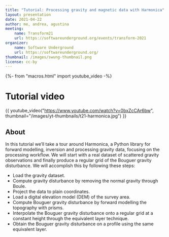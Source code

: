 ```yaml
---
title: "Tutorial: Processing gravity and magnetic data with Harmonica"
layout: presentation
date: 2021-04-22
author: me, andrea, agustina
meeting:
    name: Transform21
    url: https://softwareunderground.org/events/transform-2021
organizer:
    name: Software Underground
    url: https://softwareunderground.org/
thumbnail: /images/swung-thumbnail.png
license: cc-by
---
```

{%- from "macros.html" import youtube_video -%}


# Tutorial video

{{ youtube_video("https://www.youtube.com/watch?v=0bxZcCAr6bw", thumbnail="/images/yt-thumbnails/t21-harmonica.jpg") }}

## About

In this tutorial we’ll take a tour around Harmonica, a Python library for
forward modelling, inversion and processing gravity data, focusing on the
processing workflow. We will start with a real dataset of scattered gravity
observations and finally produce a regular grid of the Bouguer gravity
disturbance. We will accomplish this by following these steps:

* Load the gravity dataset.
* Compute gravity disturbance by removing the normal gravity through Boule.
* Project the data to plain coordinates.
* Load a digital elevation model (DEM) of the survey area.
* Compute Bouguer gravity disturbance by forward modelling the topography with prisms.
* Interpolate the Bouguer gravity disturbance onto a regular grid at a constant
  height through the equivalent layer technique.
* Obtain the Bouguer gravity disturbance on a profile using the same equivalent layer.


